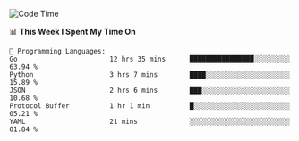 <!--START_SECTION:waka-->
![Code Time](http://img.shields.io/badge/Code%20Time-871%20hrs%2025%20mins-blue)

📊 **This Week I Spent My Time On** 

```text
💬 Programming Languages: 
Go                       12 hrs 35 mins      ████████████████░░░░░░░░░   63.94 % 
Python                   3 hrs 7 mins        ████░░░░░░░░░░░░░░░░░░░░░   15.89 % 
JSON                     2 hrs 6 mins        ███░░░░░░░░░░░░░░░░░░░░░░   10.68 % 
Protocol Buffer          1 hr 1 min          █░░░░░░░░░░░░░░░░░░░░░░░░   05.21 % 
YAML                     21 mins             ░░░░░░░░░░░░░░░░░░░░░░░░░   01.84 % 
```


<!--END_SECTION:waka-->